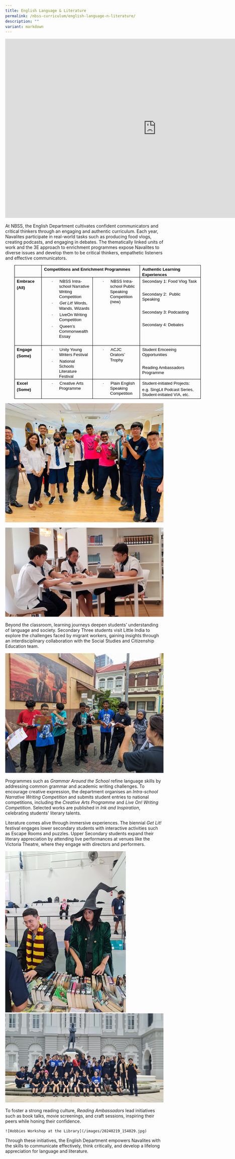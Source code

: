 ```yaml
---
title: English Language & Literature
permalink: /nbss-curriculum/english-language-n-literature/
description: ""
variant: markdown
---
```

<iframe allowfullscreen="true" height="569" width="960" frameborder="0" src="https://docs.google.com/presentation/d/e/2PACX-1vQs27YtNfYbCEOjvcHTEgrWI_Nhd0MA9hKqCvO8Y5V8TkV_zEi3Wd8SD3pFYQGUGQ/embed?start=false&amp;loop=false&amp;delayms=3000"></iframe>

<p>At NBSS, the English Department cultivates confident communicators and critical thinkers through an engaging and authentic curriculum. Each year, Navalites participate in real-world tasks such as producing food vlogs, creating podcasts, and engaging in debates. The thematically linked units of work and the 3E approach to enrichment programmes expose Navalites to diverse issues and develop them to be critical thinkers, empathetic listeners and effective communicators. 

         

<table style="width:446.0pt;margin-left:21.5pt;border-collapse:collapse;border:none;
 mso-border-alt:solid windowtext .5pt;mso-yfti-tbllook:1184;mso-padding-alt:
 0in 5.4pt 0in 5.4pt" width="595" cellpadding="0" cellspacing="0" border="1" class="MsoTableGrid"><tbody><tr style="mso-yfti-irow:0;mso-yfti-firstrow:yes"><td style="width:58.55pt;border:solid windowtext 1.0pt;
  mso-border-alt:solid windowtext .5pt;padding:0in 5.4pt 0in 5.4pt" valign="top" width="78"><p style="margin-top:3.0pt;margin-right:0in;margin-bottom:
  0in;margin-left:0in;line-height:115%" class="MsoNormal"><b><span style="font-size:10.0pt;
  line-height:115%;font-family:&quot;Arial&quot;,sans-serif;mso-fareast-font-family:Arial;
  color:black">&nbsp;</span></b></p></td><td style="width:219.45pt;border:solid windowtext 1.0pt;
  border-left:none;mso-border-left-alt:solid windowtext .5pt;mso-border-alt:
  solid windowtext .5pt;padding:0in 5.4pt 0in 5.4pt" valign="top" colspan="2" width="293"><p style="margin-top:3.0pt;margin-right:0in;margin-bottom:
  0in;margin-left:0in;line-height:115%" class="MsoNormal"><b><span style="font-size:10.0pt;
  line-height:115%;font-family:&quot;Arial&quot;,sans-serif;mso-fareast-font-family:Arial;
  color:black">Competitions and Enrichment Programmes</span></b></p></td><td style="width:168.0pt;border:solid windowtext 1.0pt;
  border-left:none;mso-border-left-alt:solid windowtext .5pt;mso-border-alt:
  solid windowtext .5pt;padding:0in 5.4pt 0in 5.4pt" valign="top" width="224"><p style="margin-top:3.0pt;margin-right:0in;margin-bottom:
  0in;margin-left:0in;line-height:115%" class="MsoNormal"><b><span style="font-size:10.0pt;
  line-height:115%;font-family:&quot;Arial&quot;,sans-serif;mso-fareast-font-family:Arial;
  color:black">Authentic Learning Experiences</span></b></p></td></tr><tr style="mso-yfti-irow:1"><td style="width:58.55pt;border:solid windowtext 1.0pt;
  border-top:none;mso-border-top-alt:solid windowtext .5pt;mso-border-alt:solid windowtext .5pt;
  padding:0in 5.4pt 0in 5.4pt" valign="top" width="78"><p style="margin-top:3.0pt;margin-right:0in;margin-bottom:
  0in;margin-left:0in;line-height:115%" class="MsoNormal"><b><span style="font-size:10.0pt;
  line-height:115%;font-family:&quot;Arial&quot;,sans-serif;mso-fareast-font-family:Arial;
  color:black">Embrace</span></b></p><p style="margin-top:3.0pt;margin-right:0in;margin-bottom:
  0in;margin-left:0in;line-height:115%" class="MsoNormal"><b><span style="font-size:10.0pt;
  line-height:115%;font-family:&quot;Arial&quot;,sans-serif;mso-fareast-font-family:Arial;
  color:black">(All)</span></b><span style="font-size:10.0pt;line-height:115%;
  font-family:&quot;Arial&quot;,sans-serif;mso-fareast-font-family:Arial;color:black"></span></p></td><td style="width:112.85pt;border-top:none;border-left:
  none;border-bottom:solid windowtext 1.0pt;border-right:solid windowtext 1.0pt;
  mso-border-top-alt:solid windowtext .5pt;mso-border-left-alt:solid windowtext .5pt;
  mso-border-alt:solid windowtext .5pt;padding:0in 5.4pt 0in 5.4pt" valign="top" width="150"><p style="margin-top:3.0pt;margin-right:0in;
  margin-bottom:0in;margin-left:.5in;mso-add-space:auto;text-indent:-.25in;
  line-height:115%;mso-list:l0 level1 lfo1" class="MsoListParagraphCxSpFirst"><span style="font-size:10.0pt;line-height:115%;font-family:Symbol;mso-fareast-font-family:
  Symbol;mso-bidi-font-family:Symbol;color:black"><span style="mso-list:Ignore">·<span style="font:7.0pt &quot;Times New Roman&quot;">&nbsp;&nbsp;&nbsp;&nbsp;&nbsp;&nbsp;&nbsp;&nbsp; </span></span></span><span style="font-size:10.0pt;line-height:
  115%;font-family:&quot;Arial&quot;,sans-serif;mso-fareast-font-family:Arial;color:black">NBSS Intra-school Narrative Writing Competition</span></p><p style="margin-top:3.0pt;margin-right:
  0in;margin-bottom:0in;margin-left:.5in;mso-add-space:auto;text-indent:-.25in;
  line-height:115%;mso-list:l0 level1 lfo1" class="MsoListParagraphCxSpMiddle"><span style="font-size:10.0pt;line-height:115%;font-family:Symbol;mso-fareast-font-family:
  Symbol;mso-bidi-font-family:Symbol;color:black"><span style="mso-list:Ignore">·<span style="font:7.0pt &quot;Times New Roman&quot;">&nbsp;&nbsp;&nbsp;&nbsp;&nbsp;&nbsp;&nbsp;&nbsp; </span></span></span><i><span style="font-size:10.0pt;line-height:
  115%;font-family:&quot;Arial&quot;,sans-serif;mso-fareast-font-family:Arial;color:black">Get Lit</span></i><span style="font-size:10.0pt;line-height:115%;font-family:
  &quot;Arial&quot;,sans-serif;mso-fareast-font-family:Arial;color:black">! Words, Wands, Wizards</span></p><p style="margin-top:3.0pt;margin-right:
  0in;margin-bottom:0in;margin-left:.5in;mso-add-space:auto;text-indent:-.25in;
  line-height:115%;mso-list:l0 level1 lfo1" class="MsoListParagraphCxSpMiddle"><span style="font-size:10.0pt;line-height:115%;font-family:Symbol;mso-fareast-font-family:
  Symbol;mso-bidi-font-family:Symbol;color:black"><span style="mso-list:Ignore">·<span style="font:7.0pt &quot;Times New Roman&quot;">&nbsp;&nbsp;&nbsp;&nbsp;&nbsp;&nbsp;&nbsp;&nbsp; </span></span></span><span style="font-size:10.0pt;line-height:
  115%;font-family:&quot;Arial&quot;,sans-serif;mso-fareast-font-family:Arial;color:black">LiveOn Writing Competition</span></p><p style="margin-top:3.0pt;margin-right:
  0in;margin-bottom:0in;margin-left:.5in;mso-add-space:auto;text-indent:-.25in;
  line-height:115%;mso-list:l0 level1 lfo1" class="MsoListParagraphCxSpMiddle"><span style="font-size:10.0pt;line-height:115%;font-family:Symbol;mso-fareast-font-family:
  Symbol;mso-bidi-font-family:Symbol;color:black"><span style="mso-list:Ignore">·<span style="font:7.0pt &quot;Times New Roman&quot;">&nbsp;&nbsp;&nbsp;&nbsp;&nbsp;&nbsp;&nbsp;&nbsp; </span></span></span><span style="font-size:10.0pt;line-height:
  115%;font-family:&quot;Arial&quot;,sans-serif;mso-fareast-font-family:Arial;color:black">Queen’s Commonwealth Essay</span></p><p style="margin-top:3.0pt;margin-right:
  0in;margin-bottom:0in;margin-left:.5in;mso-add-space:auto;line-height:115%" class="MsoListParagraphCxSpMiddle"><span style="font-size:10.0pt;line-height:115%;font-family:&quot;Arial&quot;,sans-serif;
  mso-fareast-font-family:Arial;color:black">&nbsp;</span></p></td><td style="width:106.6pt;border-top:none;border-left:
  none;border-bottom:solid windowtext 1.0pt;border-right:solid windowtext 1.0pt;
  mso-border-top-alt:solid windowtext .5pt;mso-border-left-alt:solid windowtext .5pt;
  mso-border-alt:solid windowtext .5pt;padding:0in 5.4pt 0in 5.4pt" valign="top" width="142"><p style="margin-top:3.0pt;margin-right:0in;
  margin-bottom:0in;margin-left:.5in;mso-add-space:auto;text-indent:-.25in;
  line-height:115%;mso-list:l0 level1 lfo1" class="MsoListParagraphCxSpLast"><span style="font-size:10.0pt;line-height:115%;font-family:Symbol;mso-fareast-font-family:
  Symbol;mso-bidi-font-family:Symbol;color:black"><span style="mso-list:Ignore">·<span style="font:7.0pt &quot;Times New Roman&quot;">&nbsp;&nbsp;&nbsp;&nbsp;&nbsp;&nbsp;&nbsp;&nbsp; </span></span></span><span style="font-size:10.0pt;line-height:
  115%;font-family:&quot;Arial&quot;,sans-serif;mso-fareast-font-family:Arial;color:black">NBSS Intra-school Public Speaking Competition (new)</span></p><p style="margin-top:3.0pt;margin-right:0in;margin-bottom:
  0in;margin-left:0in;line-height:115%" class="MsoNormal"><span style="font-size:10.0pt;
  line-height:115%;font-family:&quot;Arial&quot;,sans-serif;mso-fareast-font-family:Arial;
  color:black">&nbsp;</span></p><p style="margin-top:3.0pt;margin-right:0in;margin-bottom:
  0in;margin-left:0in;line-height:115%" class="MsoNormal"><span style="font-size:10.0pt;
  line-height:115%;font-family:&quot;Arial&quot;,sans-serif;mso-fareast-font-family:Arial;
  color:black">&nbsp;</span></p></td><td style="width:168.0pt;border-top:none;border-left:
  none;border-bottom:solid windowtext 1.0pt;border-right:solid windowtext 1.0pt;
  mso-border-top-alt:solid windowtext .5pt;mso-border-left-alt:solid windowtext .5pt;
  mso-border-alt:solid windowtext .5pt;padding:0in 5.4pt 0in 5.4pt" valign="top" width="224"><p style="margin-top:3.0pt;margin-right:0in;margin-bottom:
  0in;margin-left:0in;line-height:115%" class="MsoNormal"><span style="font-size:10.0pt;
  line-height:115%;font-family:&quot;Arial&quot;,sans-serif;mso-fareast-font-family:Arial;
  color:black">Secondary 1: Food Vlog Task</span></p><p style="margin-top:3.0pt;margin-right:0in;margin-bottom:
  0in;margin-left:0in;line-height:115%" class="MsoNormal"><span style="font-size:10.0pt;
  line-height:115%;font-family:&quot;Arial&quot;,sans-serif;mso-fareast-font-family:Arial;
  color:black">&nbsp;</span></p><p style="margin-top:3.0pt;margin-right:0in;margin-bottom:
  0in;margin-left:0in;line-height:115%" class="MsoNormal"><span style="font-size:10.0pt;
  line-height:115%;font-family:&quot;Arial&quot;,sans-serif;mso-fareast-font-family:Arial;
  color:black">Secondary 2: <span style="mso-spacerun:yes">&nbsp;</span>Public Speaking</span></p><p style="margin-top:3.0pt;margin-right:0in;margin-bottom:
  0in;margin-left:0in;line-height:115%" class="MsoNormal"><span style="font-size:10.0pt;
  line-height:115%;font-family:&quot;Arial&quot;,sans-serif;mso-fareast-font-family:Arial;
  color:black">&nbsp;</span></p><p style="margin-top:3.0pt;margin-right:0in;margin-bottom:
  0in;margin-left:0in;line-height:115%" class="MsoNormal"><span style="font-size:10.0pt;
  line-height:115%;font-family:&quot;Arial&quot;,sans-serif;mso-fareast-font-family:Arial;
  color:black">Secondary 3: Podcasting</span></p><p style="margin-top:3.0pt;margin-right:0in;margin-bottom:
  0in;margin-left:0in;line-height:115%" class="MsoNormal"><span style="font-size:10.0pt;
  line-height:115%;font-family:&quot;Arial&quot;,sans-serif;mso-fareast-font-family:Arial;
  color:black">&nbsp;</span></p><p style="margin-top:3.0pt;margin-right:0in;margin-bottom:
  0in;margin-left:0in;line-height:115%" class="MsoNormal"><span style="font-size:10.0pt;
  line-height:115%;font-family:&quot;Arial&quot;,sans-serif;mso-fareast-font-family:Arial;
  color:black">Secondary 4: Debates</span></p></td></tr><tr style="mso-yfti-irow:2"><td style="width:58.55pt;border:solid windowtext 1.0pt;
  border-top:none;mso-border-top-alt:solid windowtext .5pt;mso-border-alt:solid windowtext .5pt;
  padding:0in 5.4pt 0in 5.4pt" valign="top" width="78"><p style="margin-top:3.0pt;margin-right:0in;margin-bottom:
  0in;margin-left:0in;line-height:115%" class="MsoNormal"><b><span style="font-size:10.0pt;
  line-height:115%;font-family:&quot;Arial&quot;,sans-serif;mso-fareast-font-family:Arial;
  color:black">Engage</span></b></p><p style="margin-top:3.0pt;margin-right:0in;margin-bottom:
  0in;margin-left:0in;line-height:115%" class="MsoNormal"><b><span style="font-size:10.0pt;
  line-height:115%;font-family:&quot;Arial&quot;,sans-serif;mso-fareast-font-family:Arial;
  color:black">(Some)</span></b><span style="font-size:10.0pt;line-height:115%;
  font-family:&quot;Arial&quot;,sans-serif;mso-fareast-font-family:Arial;color:black"></span></p></td><td style="width:112.85pt;border-top:none;border-left:
  none;border-bottom:solid windowtext 1.0pt;border-right:solid windowtext 1.0pt;
  mso-border-top-alt:solid windowtext .5pt;mso-border-left-alt:solid windowtext .5pt;
  mso-border-alt:solid windowtext .5pt;padding:0in 5.4pt 0in 5.4pt" valign="top" width="150"><p style="margin-top:3.0pt;margin-right:0in;
  margin-bottom:0in;margin-left:.5in;mso-add-space:auto;text-indent:-.25in;
  line-height:115%;mso-list:l1 level1 lfo2" class="MsoListParagraphCxSpFirst"><span style="font-size:10.0pt;line-height:115%;font-family:Symbol;mso-fareast-font-family:
  Symbol;mso-bidi-font-family:Symbol;color:black"><span style="mso-list:Ignore">·<span style="font:7.0pt &quot;Times New Roman&quot;">&nbsp;&nbsp;&nbsp;&nbsp;&nbsp;&nbsp;&nbsp;&nbsp; </span></span></span><span style="font-size:10.0pt;line-height:
  115%;font-family:&quot;Arial&quot;,sans-serif;mso-fareast-font-family:Arial;color:black">Unity Young Writers Festival</span></p><p style="margin-top:3.0pt;margin-right:
  0in;margin-bottom:0in;margin-left:.5in;mso-add-space:auto;text-indent:-.25in;
  line-height:115%;mso-list:l1 level1 lfo2" class="MsoListParagraphCxSpMiddle"><span style="font-size:10.0pt;line-height:115%;font-family:Symbol;mso-fareast-font-family:
  Symbol;mso-bidi-font-family:Symbol;color:black"><span style="mso-list:Ignore">·<span style="font:7.0pt &quot;Times New Roman&quot;">&nbsp;&nbsp;&nbsp;&nbsp;&nbsp;&nbsp;&nbsp;&nbsp; </span></span></span><span style="font-size:10.0pt;line-height:
  115%;font-family:&quot;Arial&quot;,sans-serif;mso-fareast-font-family:Arial;color:black">National Schools Literature Festival</span></p></td><td style="width:106.6pt;border-top:none;border-left:
  none;border-bottom:solid windowtext 1.0pt;border-right:solid windowtext 1.0pt;
  mso-border-top-alt:solid windowtext .5pt;mso-border-left-alt:solid windowtext .5pt;
  mso-border-alt:solid windowtext .5pt;padding:0in 5.4pt 0in 5.4pt" valign="top" width="142"><p style="margin-top:3.0pt;margin-right:0in;
  margin-bottom:0in;margin-left:.5in;mso-add-space:auto;text-indent:-.25in;
  line-height:115%;mso-list:l1 level1 lfo2" class="MsoListParagraphCxSpLast"><span style="font-size:10.0pt;line-height:115%;font-family:Symbol;mso-fareast-font-family:
  Symbol;mso-bidi-font-family:Symbol;color:black"><span style="mso-list:Ignore">·<span style="font:7.0pt &quot;Times New Roman&quot;">&nbsp;&nbsp;&nbsp;&nbsp;&nbsp;&nbsp;&nbsp;&nbsp; </span></span></span><span style="font-size:10.0pt;line-height:
  115%;font-family:&quot;Arial&quot;,sans-serif;mso-fareast-font-family:Arial;color:black">ACJC Orators’ Trophy</span></p></td><td style="width:168.0pt;border-top:none;border-left:
  none;border-bottom:solid windowtext 1.0pt;border-right:solid windowtext 1.0pt;
  mso-border-top-alt:solid windowtext .5pt;mso-border-left-alt:solid windowtext .5pt;
  mso-border-alt:solid windowtext .5pt;padding:0in 5.4pt 0in 5.4pt" valign="top" width="224"><p style="margin-top:3.0pt;margin-right:0in;margin-bottom:
  0in;margin-left:0in;line-height:115%" class="MsoNormal"><span style="font-size:10.0pt;
  line-height:115%;font-family:&quot;Arial&quot;,sans-serif;mso-fareast-font-family:Arial;
  color:black">Student Emceeing Opportunities</span></p><p style="margin-top:3.0pt;margin-right:0in;margin-bottom:
  0in;margin-left:0in;line-height:115%" class="MsoNormal"><span style="font-size:10.0pt;
  line-height:115%;font-family:&quot;Arial&quot;,sans-serif;mso-fareast-font-family:Arial;
  color:black">&nbsp;</span></p><p style="margin-top:3.0pt;margin-right:0in;margin-bottom:
  0in;margin-left:0in;line-height:115%" class="MsoNormal"><span style="font-size:10.0pt;
  line-height:115%;font-family:&quot;Arial&quot;,sans-serif;mso-fareast-font-family:Arial;
  color:black">Reading Ambassadors Programme</span></p></td></tr><tr style="mso-yfti-irow:3;mso-yfti-lastrow:yes"><td style="width:58.55pt;border:solid windowtext 1.0pt;
  border-top:none;mso-border-top-alt:solid windowtext .5pt;mso-border-alt:solid windowtext .5pt;
  padding:0in 5.4pt 0in 5.4pt" valign="top" width="78"><p style="margin-top:3.0pt;margin-right:0in;margin-bottom:
  0in;margin-left:0in;line-height:115%" class="MsoNormal"><b><span style="font-size:10.0pt;
  line-height:115%;font-family:&quot;Arial&quot;,sans-serif;mso-fareast-font-family:Arial;
  color:black">Excel</span></b></p><p style="margin-top:3.0pt;margin-right:0in;margin-bottom:
  0in;margin-left:0in;line-height:115%" class="MsoNormal"><b><span style="font-size:10.0pt;
  line-height:115%;font-family:&quot;Arial&quot;,sans-serif;mso-fareast-font-family:Arial;
  color:black">(Some)</span></b></p><p style="margin-top:3.0pt;margin-right:0in;margin-bottom:
  0in;margin-left:0in;line-height:115%" class="MsoNormal"><span style="font-size:10.0pt;
  line-height:115%;font-family:&quot;Arial&quot;,sans-serif;mso-fareast-font-family:Arial;
  color:black">&nbsp;</span></p></td><td style="width:112.85pt;border-top:none;border-left:
  none;border-bottom:solid windowtext 1.0pt;border-right:solid windowtext 1.0pt;
  mso-border-top-alt:solid windowtext .5pt;mso-border-left-alt:solid windowtext .5pt;
  mso-border-alt:solid windowtext .5pt;padding:0in 5.4pt 0in 5.4pt" valign="top" width="150"><p style="margin-top:3.0pt;margin-right:0in;
  margin-bottom:0in;margin-left:.5in;mso-add-space:auto;text-indent:-.25in;
  line-height:115%;mso-list:l2 level1 lfo4" class="MsoListParagraphCxSpFirst"><span style="font-size:10.0pt;line-height:115%;font-family:Symbol;mso-fareast-font-family:
  Symbol;mso-bidi-font-family:Symbol;color:black"><span style="mso-list:Ignore">·<span style="font:7.0pt &quot;Times New Roman&quot;">&nbsp;&nbsp;&nbsp;&nbsp;&nbsp;&nbsp;&nbsp;&nbsp; </span></span></span><span style="font-size:10.0pt;line-height:
  115%;font-family:&quot;Arial&quot;,sans-serif;mso-fareast-font-family:Arial;color:black">Creative Arts Programme</span></p></td><td style="width:106.6pt;border-top:none;border-left:
  none;border-bottom:solid windowtext 1.0pt;border-right:solid windowtext 1.0pt;
  mso-border-top-alt:solid windowtext .5pt;mso-border-left-alt:solid windowtext .5pt;
  mso-border-alt:solid windowtext .5pt;padding:0in 5.4pt 0in 5.4pt" valign="top" width="142"><p style="margin-top:3.0pt;margin-right:0in;
  margin-bottom:0in;margin-left:.5in;mso-add-space:auto;text-indent:-.25in;
  line-height:115%;mso-list:l3 level1 lfo3" class="MsoListParagraphCxSpLast"><span style="font-size:10.0pt;line-height:115%;font-family:Symbol;mso-fareast-font-family:
  Symbol;mso-bidi-font-family:Symbol;color:black"><span style="mso-list:Ignore">·<span style="font:7.0pt &quot;Times New Roman&quot;">&nbsp;&nbsp;&nbsp;&nbsp;&nbsp;&nbsp;&nbsp;&nbsp; </span></span></span><span style="font-size:10.0pt;line-height:
  115%;font-family:&quot;Arial&quot;,sans-serif;mso-fareast-font-family:Arial;color:black">Plain English Speaking Competition</span></p></td><td style="width:168.0pt;border-top:none;border-left:
  none;border-bottom:solid windowtext 1.0pt;border-right:solid windowtext 1.0pt;
  mso-border-top-alt:solid windowtext .5pt;mso-border-left-alt:solid windowtext .5pt;
  mso-border-alt:solid windowtext .5pt;padding:0in 5.4pt 0in 5.4pt" valign="top" width="224"><p style="margin-top:3.0pt;margin-right:0in;margin-bottom:
  0in;margin-left:0in;line-height:115%" class="MsoNormal"><span style="font-size:10.0pt;
  line-height:115%;font-family:&quot;Arial&quot;,sans-serif;mso-fareast-font-family:Arial;
  color:black">Student-initiated Projects:</span></p><p style="margin-top:3.0pt;margin-right:0in;margin-bottom:
  0in;margin-left:0in;line-height:115%" class="MsoNormal"><span style="font-size:10.0pt;
  line-height:115%;font-family:&quot;Arial&quot;,sans-serif;mso-fareast-font-family:Arial;
  color:black">e.g. SingLit Podcast Series, Student-initiated VIA, etc.</span></p></td></tr></tbody></table>

![Secondary 4 Inter-class Debates](/images/01_Group_Shot__Prize_Winners___2_.jpg)
	
![Secondary 4 Debates Working Hard on the Rebuttal](/images/20230308_135753.jpg)
	
Beyond the classroom, learning journeys deepen students’ understanding of language and society. Secondary Three students visit Little India to explore the challenges faced by migrant workers, gaining insights through an interdisciplinary collaboration with the Social Studies and Citizenship Education team.

![Secondary Three Learning Journey to Little India](/images/Prejudice_Trail_2.jpg)

Programmes such as _Grammar Around the School_ refine language skills by addressing common grammar and academic writing challenges. To encourage creative expression, the department organises an _Intra-school Narrative Writing Competition_ and submits student entries to national competitions, including the _Creative Arts Programme_ and _Live On! Writing Competition_. Selected works are published in _Ink and Inspiration_, celebrating students' literary talents.

Literature comes alive through immersive experiences. The biennial _Get Lit!_ festival engages lower secondary students with interactive activities such as Escape Rooms and puzzles. Upper Secondary students expand their literary appreciation by attending live performances at venues like the Victoria Theatre, where they engage with directors and performers.

![GetLit Words Wands Wizards1](/images/GetLitWordsWandsWizards2__1_.jpg)
![Theatre Experience](/images/20240420_135113__1__compressed.jpg)

To foster a strong reading culture, _Reading Ambassadors_ lead initiatives such as book talks, movie screenings, and craft sessions, inspiring their peers while honing their confidence.

	![Hobbies Workshop at the Library](/images/20240219_154029.jpg)

Through these initiatives, the English Department empowers Navalites with the skills to communicate effectively, think critically, and develop a lifelong appreciation for language and literature. </p>

